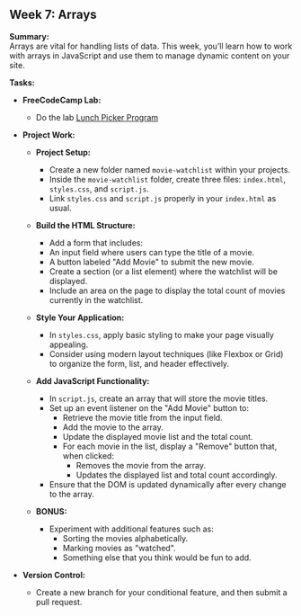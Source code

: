 ## Week 7: Arrays

**Summary:**  
Arrays are vital for handling lists of data. This week, you’ll learn how to work with arrays in JavaScript and use them to manage dynamic content on your site.

**Tasks:**

- **FreeCodeCamp Lab:**

  - Do the lab [Lunch Picker Program](https://www.freecodecamp.org/learn/full-stack-developer/lab-lunch-picker-program/build-a-lunch-picker-program)

- **Project Work:**

  - **Project Setup:**

    - Create a new folder named `movie-watchlist` within your projects.
    - Inside the `movie-watchlist` folder, create three files: `index.html`, `styles.css`, and `script.js`.
    - Link `styles.css` and `script.js` properly in your `index.html` as usual.

  - **Build the HTML Structure:**

    - Add a form that includes:
    - An input field where users can type the title of a movie.
    - A button labeled "Add Movie" to submit the new movie.
    - Create a section (or a list element) where the watchlist will be displayed.
    - Include an area on the page to display the total count of movies currently in the watchlist.

  - **Style Your Application:**

    - In `styles.css`, apply basic styling to make your page visually appealing.
    - Consider using modern layout techniques (like Flexbox or Grid) to organize the form, list, and header effectively.

  - **Add JavaScript Functionality:**

    - In `script.js`, create an array that will store the movie titles.
    - Set up an event listener on the "Add Movie" button to:
      - Retrieve the movie title from the input field.
      - Add the movie to the array.
      - Update the displayed movie list and the total count.
      - For each movie in the list, display a "Remove" button that, when clicked:
        - Removes the movie from the array.
        - Updates the displayed list and total count accordingly.
    - Ensure that the DOM is updated dynamically after every change to the array.

  - **BONUS:**
    - Experiment with additional features such as:
      - Sorting the movies alphabetically.
      - Marking movies as "watched".
      - Something else that you think would be fun to add.

- **Version Control:**
  - Create a new branch for your conditional feature, and then submit a pull request.
